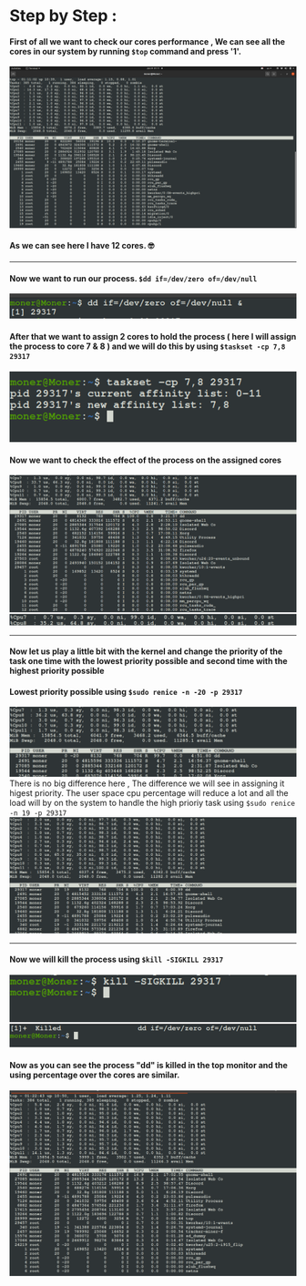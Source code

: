 # Step by Step :

#### First of all we want to check our cores performance , We can see all the cores in our system by running ` $top ` command and press '1'. 
![](https://github.com/MonerMo/Embedded-Linux-Diploma-Tasks-Solution/blob/Process-Management-Stack-Task/cores.png)
#### As we can see here I have 12 cores. 🤓

---

#### Now we want to run our process. ` $dd if=/dev/zero of=/dev/null `
![](https://github.com/MonerMo/Embedded-Linux-Diploma-Tasks-Solution/blob/Process-Management-Stack-Task/dd%20commnad.png)
#### After that we want to assign 2 cores to hold the process ( here I will assign the process to core 7 & 8 ) and we will do this by using ` $taskset -cp 7,8 29317 `
![](https://github.com/MonerMo/Embedded-Linux-Diploma-Tasks-Solution/blob/Process-Management-Stack-Task/changing%20core.png)
#### Now we want to check the effect of the process on the assigned cores 
![](https://github.com/MonerMo/Embedded-Linux-Diploma-Tasks-Solution/blob/Process-Management-Stack-Task/whole%20performance.png)
![](https://github.com/MonerMo/Embedded-Linux-Diploma-Tasks-Solution/blob/Process-Management-Stack-Task/two%20cores%20performance.png)

---

#### Now let us play a little bit with the kernel and change the priority of the task one time with the lowest priority possible and second time with the highest priority possible
#### Lowest priority possible using ` $sudo renice -n -20 -p 29317 `
![](https://github.com/MonerMo/Embedded-Linux-Diploma-Tasks-Solution/blob/Process-Management-Stack-Task/renice%20-20.png)
There is no big difference here , The difference we will see in assigning it higest priority. The user space cpu percentage will reduce a lot and all the load will by on the system to handle the high prioriy task using ` $sudo renice -n 19 -p 29317 `
![](https://github.com/MonerMo/Embedded-Linux-Diploma-Tasks-Solution/blob/Process-Management-Stack-Task/renice%2019.png)

---

#### Now we will kill the process using ` $kill -SIGKILL 29317 `
![](https://github.com/MonerMo/Embedded-Linux-Diploma-Tasks-Solution/blob/Process-Management-Stack-Task/sigkill.png)
![](https://github.com/MonerMo/Embedded-Linux-Diploma-Tasks-Solution/blob/Process-Management-Stack-Task/killed.png)
#### Now as you can see the process "dd" is killed in the top monitor and the using percentage over the cores are similar. 
![](https://github.com/MonerMo/Embedded-Linux-Diploma-Tasks-Solution/blob/Process-Management-Stack-Task/after%20killing.png)



